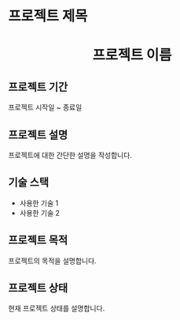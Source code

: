 # 프로젝트 제목
<h1 align="center">프로젝트 이름</h1>

## 프로젝트 기간
프로젝트 시작일 ~ 종료일

## 프로젝트 설명
프로젝트에 대한 간단한 설명을 작성합니다.

## 기술 스택
- 사용한 기술 1
- 사용한 기술 2

## 프로젝트 목적
프로젝트의 목적을 설명합니다.

## 프로젝트 상태
현재 프로젝트 상태를 설명합니다.
